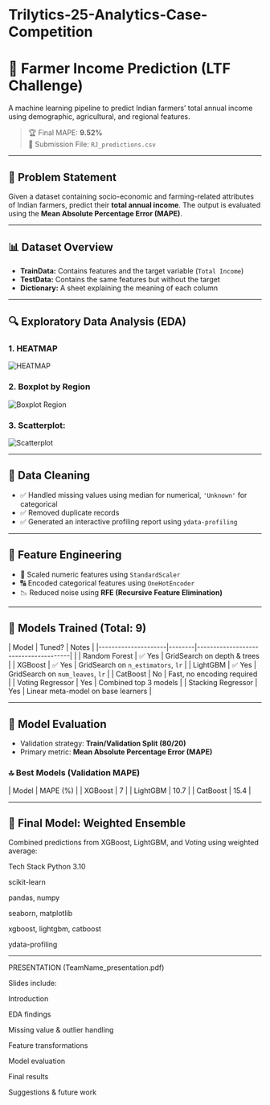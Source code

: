 # Trilytics-25-Analytics-Case-Competition
# 🌾 Farmer Income Prediction (LTF Challenge)

A machine learning pipeline to predict Indian farmers’ total annual income using demographic, agricultural, and regional features.

> 🏆 Final MAPE: **9.52%**  
> 📁 Submission File: `RJ_predictions.csv`

---

## 📌 Problem Statement

Given a dataset containing socio-economic and farming-related attributes of Indian farmers, predict their **total annual income**. The output is evaluated using the **Mean Absolute Percentage Error (MAPE)**.

---

## 📊 Dataset Overview

- **TrainData:** Contains features and the target variable (`Total Income`)
- **TestData:** Contains the same features but without the target
- **Dictionary:** A sheet explaining the meaning of each column

---
## 🔍 Exploratory Data Analysis (EDA)

### 1. HEATMAP
![HEATMAP](https://drive.google.com/uc?id=1mQxxVbUGjZhe-rX0MmHVlftBDZUAG3EP)

### 2. Boxplot by Region
![Boxplot Region](https://drive.google.com/uc?id=14lJQ41Ol_LUKsY-yBHU_ITi2O2Wtn7rO)

### 3. Scatterplot:
![Scatterplot](https://drive.google.com/uc?id=1rXCZESDFbWUBkM95uMjeASukHfFbqNA_)

---

## 🔬 Data Cleaning

- ✅ Handled missing values using median for numerical, `'Unknown'` for categorical
- ✅ Removed duplicate records
- ✅ Generated an interactive profiling report using `ydata-profiling`

---

## 🧪 Feature Engineering

- 📏 Scaled numeric features using `StandardScaler`
- 🔠 Encoded categorical features using `OneHotEncoder`
- 📉 Reduced noise using **RFE (Recursive Feature Elimination)**

---

## 🤖 Models Trained (Total: 9)

| Model                | Tuned? | Notes                                |
|---------------------|--------|--------------------------------------|             |
| Random Forest        | ✅ Yes | GridSearch on depth & trees         |
| XGBoost              | ✅ Yes | GridSearch on `n_estimators`, `lr`  |
| LightGBM             | ✅ Yes | GridSearch on `num_leaves`, `lr`    |
| CatBoost             | No     | Fast, no encoding required          |
| Voting Regressor     | Yes    | Combined top 3 models               |
| Stacking Regressor   | Yes    | Linear meta-model on base learners  |

---

## 🔧 Model Evaluation

- Validation strategy: **Train/Validation Split (80/20)**
- Primary metric: **Mean Absolute Percentage Error (MAPE)**

### 🔝 Best Models (Validation MAPE)

| Model          | MAPE (%) |
| XGBoost        | 7     |
| LightGBM       | 10.7     |
| CatBoost       | 15.4     |


---

## 🧠 Final Model: Weighted Ensemble

Combined predictions from XGBoost, LightGBM, and Voting using weighted average:


Tech Stack
Python 3.10

scikit-learn

pandas, numpy

seaborn, matplotlib

xgboost, lightgbm, catboost

ydata-profiling

---

PRESENTATION (TeamName_presentation.pdf)

Slides include:

Introduction

EDA findings

Missing value & outlier handling

Feature transformations

Model evaluation

Final results

Suggestions & future work



